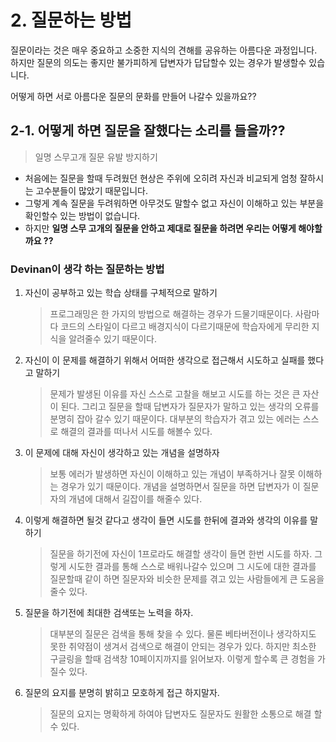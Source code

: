# 2. 질문하는 방법

질문이라는 것은 매우 중요하고 소중한 지식의 견해를 공유하는 아름다운 과정입니다. 하지만 질문의 의도는 좋지만 불가피하게 답변자가 답답할수 있는 경우가 발생할수 있습니다.

어떻게 하면 서로 아름다운 질문의 문화를 만들어 나갈수 있을까요??

## 2-1. 어떻게 하면 질문을 잘했다는 소리를 들을까??

> 일명 스무고개 질문 유발 방지하기

- 처음에는 질문을 할때 두려웠던 현상은 주위에 오히려 자신과 비교되게 엄청 잘하시는 고수분들이 많았기 때문입니다.
- 그렇게 계속 질문을 두려워하면 아무것도 말할수 없고 자신이 이해하고 있는 부분을 확인할수 있는 방법이 없습니다.
- 하지만 **일명 스무 고개의 질문을 안하고 제대로 질문을 하려면 우리는 어떻게  해야할까요 ??**

### Devinan이 생각 하는 질문하는 방법

1. 자신이 공부하고 있는 학습 상태를 구체적으로 말하기
   > 프로그래밍은 한 가지의 방법으로 해결하는 경우가 드물기때문이다. 사람마다 코드의 스타일이 다르고 배경지식이 다르기때문에 학습자에게 무리한 지식을 알려줄수 있기 때문이다.
2. 자신이 이 문제를 해결하기 위해서 어떠한 생각으로 접근해서 시도하고 실패를 했다고 말하기
   > 문제가 발생된 이유를 자신 스스로 고찰을 해보고 시도를 하는 것은 큰 자산이 된다. 그리고 질문을 할때 답변자가 질문자가 말하고 있는 생각의 오류를 분명히 잡아 갈수 있기 때문이다.
   > 대부분의 학습자가 겪고 있는 에러는 스스로 해결의 결과를 떠나서 시도를 해볼수 있다.
3. 이 문제에 대해 자신이 생각하고 있는 개념을 설명하자
   > 보통 에러가 발생하면 자신이 이해하고 있는 개념이 부족하거나 잘못 이해하는 경우가 있기 때문이다. 개념을 설명하면서 질문을 하면 답변자가 이 질문자의 개념에 대해서 길잡이를 해줄수 있다.
4. 이렇게 해결하면 될것 같다고 생각이 들면 시도를 한뒤에 결과와 생각의 이유를 말하기
   > 질문을 하기전에 자신이 1프로라도 해결할 생각이 들면 한번 시도를 하자. 그렇게 시도한 결과를 통해 스스로 배워나갈수 있으며 그 시도에 대한 결과를 질문할때 같이 하면 질문자와 비슷한 문제를 겪고 있는 사람들에게 큰 도움을 줄수 있다.
5. 질문을 하기전에 최대한 검색또는 노력을 하자.
   > 대부분의 질문은 검색을 통해 찾을 수 있다. 물론 베타버전이나 생각하지도 못한 취약점이 생겨서 검색으로 해결이 안되는 경우가 있다. 하지만 최소한 구글링을 할때 검색창 10페이지까지를 읽어보자. 이렇게 할수록 큰 경험을 가질수 있다.
6. 질문의 요지를 분명히 밝히고 모호하게 접근 하지말자.
   > 질문의 요지는 명확하게 하여야 답변자도 질문자도 원활한 소통으로 해결 할수 있다.
